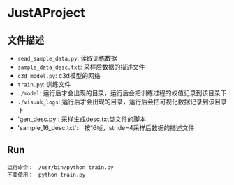 # JustAProject

## 文件描述

- `read_sample_data.py`: 读取训练数据
- `sample_data_desc.txt`: 采样后数据的描述文件
- `c3d_model.py`: c3d模型的网络
- `train.py`: 训练文件
- `./model`: 运行后才会出现的目录，运行后会把训练过程的权值记录到该目录下
- `./visuak_logs`: 运行后才会出现的目录，运行后会把可视化数据记录到该目录下
- 'gen_desc.py': 采样生成desc.txt类文件的脚本
- 'sample_16_desc.txt':　按16帧，stride=4采样后数据的描述文件

## Run
```
运行命令：　/usr/bin/python train.py
不要使用：　python train.py
```
